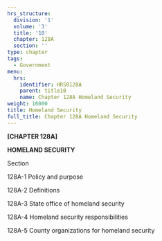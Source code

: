 ```yaml
---
hrs_structure:
  division: '1'
  volume: '3'
  title: '10'
  chapter: 128A
  section: ''
type: chapter
tags:
  - Government
menu:
  hrs:
    identifier: HRS0128A
    parent: title10
    name: Chapter 128A Homeland Security
weight: 16000
title: Homeland Security
full_title: Chapter 128A Homeland Security
---
```

**[CHAPTER 128A]**

**HOMELAND SECURITY**

Section

128A-1 Policy and purpose

128A-2 Definitions

128A-3 State office of homeland security

128A-4 Homeland security responsibilities

128A-5 County organizations for homeland security